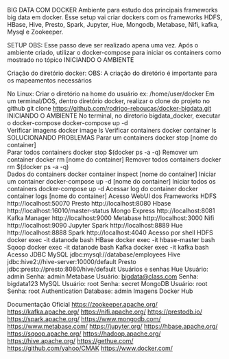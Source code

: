 BIG DATA COM DOCKER
Ambiente para estudo dos principais frameworks big data em docker.
Esse setup vai criar dockers com os frameworks HDFS, HBase, Hive, Presto, Spark, Jupyter, Hue, Mongodb, Metabase, Nifi, kafka, Mysql e Zookeeper.

SETUP
OBS: Esse passo deve ser realizado apena uma vez. Após o ambiente criado, utilizar o docker-compose para iniciar os containers como mostrado no tópico INICIANDO O AMBIENTE

Criação do diretório docker:
OBS: A criação do diretório é importante para os mapeamentos necessários

No Linux:
Criar o diretório na home do usuário ex: /home/user/docker
Em um terminal/DOS, dentro diretório docker, realizar o clone do projeto no github
      git clone https://github.com/rodrigo-reboucas/docker-bigdata.git
INICIANDO O AMBIENTE
No terminal, no diretorio bigdata_docker, executar o docker-compose
      docker-compose up -d        
Verificar imagens
      docker image ls
Verificar containers
      docker container ls
SOLUCIONANDO PROBLEMAS
Parar um containers
     docker stop [nome do container]      
Parar todos containers
     docker stop $(docker ps -a -q)
Remover um container
     docker rm [nome do container]
Remover todos containers
     docker rm $(docker ps -a -q)         
Dados do containers
     docker container inspect [nome do container]
Iniciar um container
     docker-compose up -d [nome do container]
Iniciar todos os containers
     docker-compose up -d 
Acessar log do container
     docker container logs [nome do container] 
Acesso WebUI dos Frameworks
HDFS http://localhost:50070
Presto http://localhost:8080
Hbase http://localhost:16010/master-status
Mongo Express http://localhost:8081
Kafka Manager http://localhost:9000
Metabase http://localhost:3000
Nifi http://localhost:9090
Jupyter Spark http://localhost:8889
Hue http://localhost:8888
Spark http://localhost:4040
Acesso por shell
HDFS
      docker exec -it datanode bash
HBase
      docker exec -it hbase-master bash
Sqoop
      docker exec -it datanode bash
Kafka
      docker exec -it kafka bash
Acesso JDBC
MySQL
      jdbc:mysql://database/employees
Hive
      jdbc:hive2://hive-server:10000/default
Presto
      jdbc:presto://presto:8080/hive/default
Usuários e senhas
Hue
Usuário: admin
Senha: admin
Metabase
Usuário: bigdata@class.com
Senha: bigdata123 
MySQL
Usuário: root
Senha: secret
MongoDB
Usuário: root
Senha: root
Authentication Database: admin
Imagens
Docker Hub

Documentação Oficial
https://zookeeper.apache.org/
https://kafka.apache.org/
https://nifi.apache.org/
https://prestodb.io/
https://spark.apache.org/
https://www.mongodb.com/
https://www.metabase.com/
https://jupyter.org/
https://hbase.apache.org/
https://sqoop.apache.org/
https://hadoop.apache.org/
https://hive.apache.org/
https://gethue.com/
https://github.com/yahoo/CMAK
https://www.docker.com/
